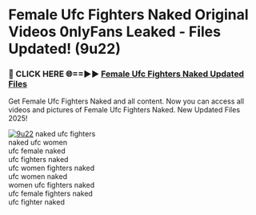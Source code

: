 # Female Ufc Fighters Naked Original Videos 0nlyFans Leaked - Files Updated! (9u22)

<h3>🔴 CLICK HERE 🌐==►► <a href="https://tinyurl.com/up5wt9bj" rel="nofollow">Female Ufc Fighters Naked Updated Files</a></h3>

Get Female Ufc Fighters Naked and all content. Now you can access all videos and pictures of Female Ufc Fighters Naked. New Updated Files 2025!

[![9u22](https://i.imgur.com/ABiUzMV.gif)](https://tinyurl.com/up5wt9bj)
naked ufc fighters<br>
naked ufc women<br>
ufc female naked<br>
ufc fighters naked<br>
ufc women fighters naked<br>
ufc women naked<br>
women ufc fighters naked<br>
ufc female fighters naked<br>
ufc fighter naked